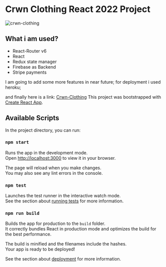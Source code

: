 # Crwn Clothing React 2022 Project

![crwn-clothing](https://user-images.githubusercontent.com/71392741/151657202-c2f8acda-b172-45ab-9f7f-be63d102be80.jpg)

## What i am used?

- React-Router v6
- React
- Redux state manager
- Firebase as Backend
- Stripe payments

I am going to add some more features in near future;
for deployment i used heroku;

and finally here is a link: [Crwn-Clothing](https://crwn-react-clothing-denis.herokuapp.com/) 
This project was bootstrapped with [Create React App](https://github.com/facebook/create-react-app).

## Available Scripts

In the project directory, you can run:

### `npm start`

Runs the app in the development mode.\
Open [http://localhost:3000](http://localhost:3000) to view it in your browser.

The page will reload when you make changes.\
You may also see any lint errors in the console.

### `npm test`

Launches the test runner in the interactive watch mode.\
See the section about [running tests](https://facebook.github.io/create-react-app/docs/running-tests) for more information.

### `npm run build`

Builds the app for production to the `build` folder.\
It correctly bundles React in production mode and optimizes the build for the best performance.

The build is minified and the filenames include the hashes.\
Your app is ready to be deployed!

See the section about [deployment](https://facebook.github.io/create-react-app/docs/deployment) for more information.

